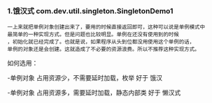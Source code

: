 ### 1.饿汉式 com.dev.util.singleton.SingletonDemo1
```$xslt
一上来就把单例对象创建出来了，要用的时候直接返回即可，这种可以说是单例模式中
最简单的一种实现方式。但是问题也比较明显。单例在还没有使用到的时候
，初始化就已经完成了。也就是说，如果程序从头到位都没用使用这个单例的话，
单例的对象还是会创建。这就造成了不必要的资源浪费。所以不推荐这种实现方式。
```


如何选用：

-单例对象 占用资源少，不需要延时加载，枚举 好于 饿汉

-单例对象 占用资源多，需要延时加载，静态内部类 好于 懒汉式